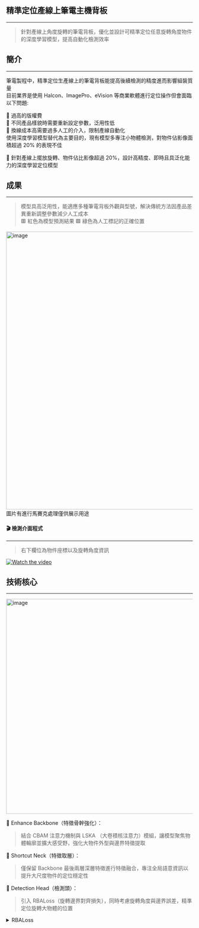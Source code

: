 ## 精準定位產線上筆電主機背板
---
>針對產線上角度旋轉的筆電背板，優化並設計可精準定位任意旋轉角度物件的深度學習模型，提高自動化檢測效率

## 簡介
---
筆電製程中，精準定位生產線上的筆電背板能提高後續檢測的精度進而影響組裝質量<br>
目前業界是使用 Halcon、ImagePro、eVision 等商業軟體進行定位操作但會面臨以下問題:

🔹 過高的版權費<br>
🔹 不同產品樣貌時需要重新設定參數，泛用性低<br>
🔹 換線成本高需要過多人工的介入，限制產線自動化<br>
使用深度學習模型替代為主要目的，現有模型多專注小物體檢測，對物件佔影像面積超過 20% 的表現不佳<br>

📌 針對產線上擺放旋轉、物件佔比影像超過 20%，設計高精度、即時且具泛化能力的深度學習定位模型

## 成果
---
>模型具高泛用性，能適應多種筆電背板外觀與型號，解決傳統方法因產品差異重新調整參數減少人工成本<br>
>🟥 紅色為模型預測結果  🟩 綠色為人工標記的正確位置
<img width="1500" height="750" alt="image" src="https://github.com/user-attachments/assets/ea2f8d03-67d0-492a-9f71-23ffe023d845" />
圖片有進行馬賽克處理僅供展示用途

#### 🎬 檢測介面程式
---
>右下欄位為物件座標以及旋轉角度資訊<br>

[![Watch the video](https://img.youtube.com/vi/2QKljG7zgEM/hqdefault.jpg)](https://www.youtube.com/watch?v=2QKljG7zgEM)




## 技術核心
---
<img width="1398" height="580" alt="image" src="https://github.com/user-attachments/assets/499b57a5-b077-400e-8b30-6299d31802f2" />


🔸 Enhance Backbone（特徵骨幹強化）：<br>
>結合 CBAM 注意力機制與 LSKA （大卷積核注意力）模組，讓模型聚焦物體輪廓並擴大感受野，強化大物件外型與邊界特徵提取

🔸 Shortcut Neck（特徵取層）：<br>
>僅保留 Backbone 最後兩層深層特徵進行特徵融合，專注全局語意資訊以提升大尺度物件的定位穩定性

🔸 Detection Head（檢測頭）：<br>
>引入 RBALoss（旋轉邊界對齊損失），同時考慮旋轉角度與邊界誤差，精準定位旋轉大物體的位置
<details>
<summary>RBALoss </summary>
  
$$
\text{RBALoss} = 1 - (\text{IoU} - D_{cornerNorm} - D_{centerNorm})
$$

$$
\begin{aligned}
D_{cornerNorm} &\text{ 標註框與預測框角點的幾何距離（標準化）} \\
D_{centerNorm} &\text{ 標註與預測框的中心點偏移差（標準化）} \\
\text{IoU} &\text{ 為旋轉框之間交集，用以衡量預測框與標註框的重疊程度}
\end{aligned}
$$
</details>


<!--  
## 🎬 細小零件也能準確定位
---
>模型在真實產線中即時偵測筆電背板與細小零件，判斷作業員是否正確安裝零件

[![Watch the video](https://youtu.be/WF48IKHVI_U/hqdefault.jpg)](https://youtu.be/WF48IKHVI_U)
-->



